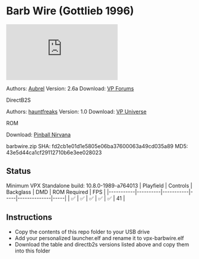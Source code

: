 # Barb Wire (Gottlieb 1996)

![Table Preview](https://www.vpforums.org/index.php?app=downloads&module=display&section=screenshot&record=92319&id=15531&full=1)

Authors: [Aubrel](https://www.vpforums.org/index.php?showuser=67749)
Version: 2.6a
Download: [VP Forums](https://www.vpforums.org/index.php?app=downloads&showfile=15531)

DirectB2S

Authors: [hauntfreaks](https://vpuniverse.com/profile/5216-hauntfreaks/)
Version: 1.0
Download: [VP Universe](https://vpuniverse.com/files/file/17730-barb-wire-gottlieb-1996-b2s/)

ROM

Download: [Pinball Nirvana](https://pinballnirvana.com/forums/resources/barbwire.1547/)

barbwire.zip
SHA: fd2cb1e01d1e5805e06ba37600063a49cd035a89
MD5: 43e5d44ca1cf29112710b6e3ee028023

## Status 

Minimum VPX Standalone build: 10.8.0-1989-a764013
| Playfield | Controls | Backglass | DMD | ROM Required | FPS | 
|-----------|----------|-----------|-----|--------------|-----|
| :white_check_mark: | :white_check_mark: | :white_check_mark: | :white_check_mark: | :white_check_mark: | 41 |

## Instructions

- Copy the contents of this repo folder to your USB drive
- Add your personalized launcher.elf and rename it to vpx-barbwire.elf
- Download the table and directb2s versions listed above and copy them into this folder